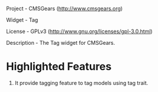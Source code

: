 Project 	- CMSGears (http://www.cmsgears.org)

Widget  	- Tag

License 	- GPLv3 (http://www.gnu.org/licenses/gpl-3.0.html)

Description - The Tag widget for CMSGears.

Highlighted Features
=========================================

1. It provide tagging feature to tag models using tag trait.